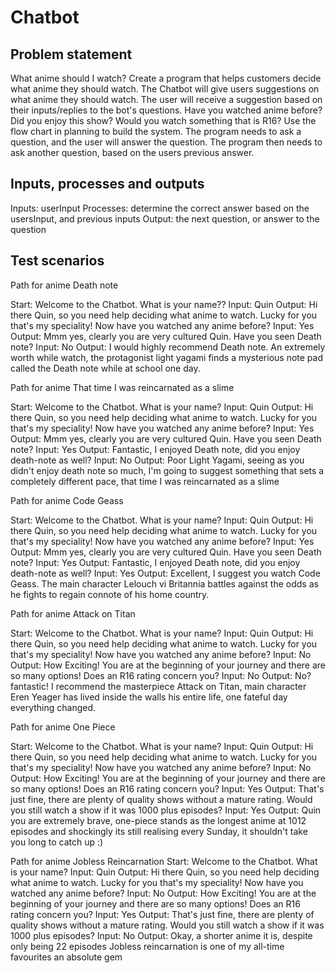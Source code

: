 # Chatbot

## Problem statement
What anime should I watch?
Create a program that helps customers decide what anime they should watch. The Chatbot will give users suggestions 
on what anime they should watch. The user will receive a suggestion based on their inputs/replies to the bot's questions.
Have you watched anime before? Did you enjoy this show? Would you watch something that is R16?
Use the flow chart in planning to build the system. The program needs to ask a question, and the user will answer the question.
The program then needs to ask another question, based on the users previous answer.
## Inputs, processes and outputs
Inputs: userInput
Processes: determine the correct answer based on the usersInput, and previous inputs
Output: the next question, or answer to the question

## Test scenarios
Path for anime Death note

Start: Welcome to the Chatbot. What is your name??
Input: Quin
Output: Hi there Quin, so you need help deciding what anime to watch. Lucky for you that's my speciality! Now have you watched any anime before?
Input: Yes
Output: Mmm yes, clearly you are very cultured Quin. Have you seen Death note?
Input: No 
Output: I would highly recommend Death note. An extremely worth while watch, the protagonist light yagami finds a mysterious note pad called the Death note while at school one day.

Path for anime That time I was reincarnated as a slime

Start: Welcome to the Chatbot. What is your name?
Input: Quin 
Output: Hi there Quin, so you need help deciding what anime to watch. Lucky for you that's my speciality! Now have you watched any anime before?
Input: Yes
Output: Mmm yes, clearly you are very cultured Quin. Have you seen Death note?
Input: Yes
Output: Fantastic, I enjoyed Death note, did you enjoy death-note as well?
Input: No 
Output: Poor Light Yagami, seeing as you didn't enjoy death note so much, I'm going to suggest something that sets a completely different pace, that time I was reincarnated as a slime

Path for anime Code Geass

Start: Welcome to the Chatbot. What is your name?
Input: Quin 
Output: Hi there Quin, so you need help deciding what anime to watch. Lucky for you that's my speciality! Now have you watched any anime before?
Input: Yes
Output: Mmm yes, clearly you are very cultured Quin. Have you seen Death note?
Input: Yes
Output: Fantastic, I enjoyed Death note, did you enjoy death-note as well?
Input: Yes 
Output: Excellent, I suggest you watch Code Geass. The main character Lelouch vi Britannia battles against the odds as he fights to regain connote of his home country.

Path for anime Attack on Titan 

Start: Welcome to the Chatbot. What is your name?
Input: Quin 
Output: Hi there Quin, so you need help deciding what anime to watch. Lucky for you that's my speciality! Now have you watched any anime before?
Input: No 
Output: How Exciting! You are at the beginning of your journey and there are so many options! Does an R16 rating concern you?
Input: No 
Output: No? fantastic! I recommend the masterpiece Attack on Titan, main character Eren Yeager has lived inside the walls his entire life, one fateful day everything changed.

Path for anime One Piece 

Start: Welcome to the Chatbot. What is your name?
Input: Quin 
Output: Hi there Quin, so you need help deciding what anime to watch. Lucky for you that's my speciality! Now have you watched any anime before?
Input: No 
Output: How Exciting! You are at the beginning of your journey and there are so many options! Does an R16 rating concern you?
Input: Yes 
Output: That's just fine, there are plenty of quality shows without a mature rating. Would you still watch a show if it was 1000 plus episodes?
Input: Yes
Output: Quin you are extremely brave, one-piece stands as the longest anime at 1012 episodes and shockingly its still realising every Sunday, it shouldn't take you long to catch up :)


Path for anime Jobless Reincarnation 
Start: Welcome to the Chatbot. What is your name?
Input: Quin 
Output: Hi there Quin, so you need help deciding what anime to watch. Lucky for you that's my speciality! Now have you watched any anime before?
Input: No 
Output: How Exciting! You are at the beginning of your journey and there are so many options! Does an R16 rating concern you?
Input: Yes 
Output: That's just fine, there are plenty of quality shows without a mature rating. Would you still watch a show if it was 1000 plus episodes?
Input: No
Output: Okay, a shorter anime it is, despite only being 22 episodes Jobless reincarnation is one of my all-time favourites an absolute gem